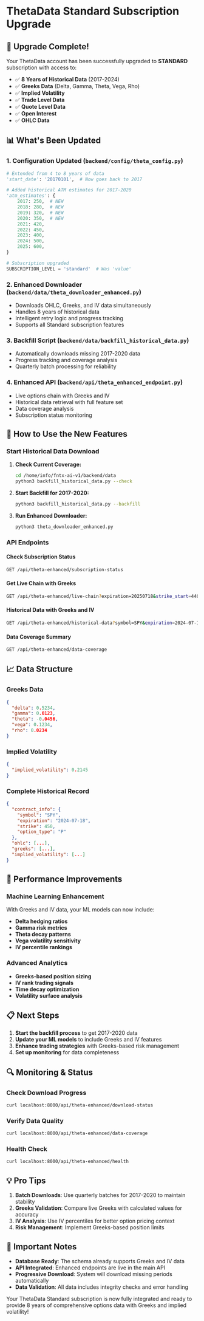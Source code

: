 # ThetaData Standard Subscription Upgrade

## 🎉 Upgrade Complete!

Your ThetaData account has been successfully upgraded to **STANDARD** subscription with access to:

- ✅ **8 Years of Historical Data** (2017-2024)
- ✅ **Greeks Data** (Delta, Gamma, Theta, Vega, Rho)
- ✅ **Implied Volatility**
- ✅ **Trade Level Data**
- ✅ **Quote Level Data**
- ✅ **Open Interest**
- ✅ **OHLC Data**

## 📊 What's Been Updated

### 1. Configuration Updated (`backend/config/theta_config.py`)
```python
# Extended from 4 to 8 years of data
'start_date': '20170101',  # Now goes back to 2017

# Added historical ATM estimates for 2017-2020
'atm_estimates': {
    2017: 250,  # NEW
    2018: 280,  # NEW  
    2019: 320,  # NEW
    2020: 350,  # NEW
    2021: 420,
    2022: 450,
    2023: 400,
    2024: 500,
    2025: 600,
}

# Subscription upgraded
SUBSCRIPTION_LEVEL = 'standard'  # Was 'value'
```

### 2. Enhanced Downloader (`backend/data/theta_downloader_enhanced.py`)
- Downloads OHLC, Greeks, and IV data simultaneously
- Handles 8 years of historical data
- Intelligent retry logic and progress tracking
- Supports all Standard subscription features

### 3. Backfill Script (`backend/data/backfill_historical_data.py`)
- Automatically downloads missing 2017-2020 data
- Progress tracking and coverage analysis
- Quarterly batch processing for reliability

### 4. Enhanced API (`backend/api/theta_enhanced_endpoint.py`)
- Live options chain with Greeks and IV
- Historical data retrieval with full feature set
- Data coverage analysis
- Subscription status monitoring

## 🚀 How to Use the New Features

### Start Historical Data Download

1. **Check Current Coverage:**
   ```bash
   cd /home/info/fntx-ai-v1/backend/data
   python3 backfill_historical_data.py --check
   ```

2. **Start Backfill for 2017-2020:**
   ```bash
   python3 backfill_historical_data.py --backfill
   ```

3. **Run Enhanced Downloader:**
   ```bash
   python3 theta_downloader_enhanced.py
   ```

### API Endpoints

#### Check Subscription Status
```bash
GET /api/theta-enhanced/subscription-status
```

#### Get Live Chain with Greeks
```bash
GET /api/theta-enhanced/live-chain?expiration=20250718&strike_start=440&strike_end=460
```

#### Historical Data with Greeks and IV
```bash
GET /api/theta-enhanced/historical-data?symbol=SPY&expiration=2024-07-18&strike=450&option_type=P&start_date=2024-01-01&end_date=2024-07-18
```

#### Data Coverage Summary
```bash
GET /api/theta-enhanced/data-coverage
```

## 📈 Data Structure

### Greeks Data
```json
{
  "delta": 0.5234,
  "gamma": 0.0123,
  "theta": -0.0456,
  "vega": 0.1234,
  "rho": 0.0234
}
```

### Implied Volatility
```json
{
  "implied_volatility": 0.2145
}
```

### Complete Historical Record
```json
{
  "contract_info": {
    "symbol": "SPY",
    "expiration": "2024-07-18",
    "strike": 450,
    "option_type": "P"
  },
  "ohlc": [...],
  "greeks": [...],
  "implied_volatility": [...]
}
```

## 🎯 Performance Improvements

### Machine Learning Enhancement
With Greeks and IV data, your ML models can now include:
- **Delta hedging ratios**
- **Gamma risk metrics**
- **Theta decay patterns**
- **Vega volatility sensitivity**
- **IV percentile rankings**

### Advanced Analytics
- **Greeks-based position sizing**
- **IV rank trading signals**
- **Time decay optimization**
- **Volatility surface analysis**

## 📋 Next Steps

1. **Start the backfill process** to get 2017-2020 data
2. **Update your ML models** to include Greeks and IV features
3. **Enhance trading strategies** with Greeks-based risk management
4. **Set up monitoring** for data completeness

## 🔍 Monitoring & Status

### Check Download Progress
```bash
curl localhost:8000/api/theta-enhanced/download-status
```

### Verify Data Quality
```bash
curl localhost:8000/api/theta-enhanced/data-coverage
```

### Health Check
```bash
curl localhost:8000/api/theta-enhanced/health
```

## 💡 Pro Tips

1. **Batch Downloads**: Use quarterly batches for 2017-2020 to maintain stability
2. **Greeks Validation**: Compare live Greeks with calculated values for accuracy
3. **IV Analysis**: Use IV percentiles for better option pricing context
4. **Risk Management**: Implement Greeks-based position limits

## 🚨 Important Notes

- **Database Ready**: The schema already supports Greeks and IV data
- **API Integrated**: Enhanced endpoints are live in the main API
- **Progressive Download**: System will download missing periods automatically
- **Data Validation**: All data includes integrity checks and error handling

Your ThetaData Standard subscription is now fully integrated and ready to provide 8 years of comprehensive options data with Greeks and implied volatility!